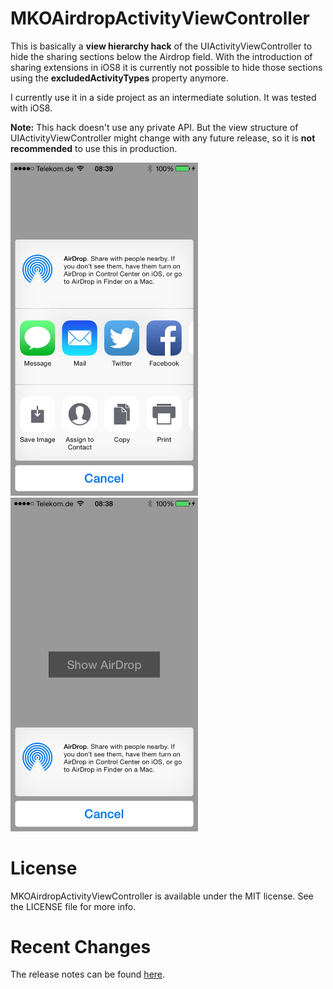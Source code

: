 # MKOAirdropActivityViewController
This is basically a **view hierarchy hack** of the UIActivityViewController to hide the sharing sections below the Airdrop field. With the introduction of sharing extensions in iOS8 it is currently not possible to hide those sections using the **excludedActivityTypes** property anymore.

I currently use it in a side project as an intermediate solution. It was tested with iOS8.

**Note:** This hack doesn't use any private API. But the view structure of UIActivityViewController might change with any future release, so it is **not recommended** to use this in production.

<div>
<img width=300 src="https://raw.githubusercontent.com/mkoehnke/MKOAirdropActivityViewController/master/Resources/Image-0.jpg?token=ABXNjVNuPSVGXStcN6FRPRJrMHXofWuzks5Vjk7swA%3D%3D">
<img width=300 src="https://raw.githubusercontent.com/mkoehnke/MKOAirdropActivityViewController/master/Resources/Image-1.jpg?token=ABXNjSp-2-xn5OjT5wcbVNYL6aGAvtFNks5Vjl7uwA%3D%3D">
</div>

# License
MKOAirdropActivityViewController is available under the MIT license. See the LICENSE file for more info.

# Recent Changes
The release notes can be found [here](https://github.com/mkoehnke/MKOAirdropActivityViewController/releases).